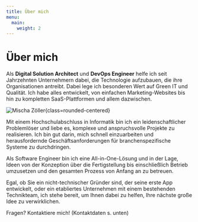 ```yaml
---
title: Über mich
menu:
  main:
    weight: 2
---
```


# Über mich

Als __Digital Solution Architect__ und __DevOps Engineer__ helfe ich seit Jahrzehnten Unternehmern dabei, die 
Technologie aufzubauen, die ihre Organisationen antreibt. Dabei lege ich besonderen Wert auf Green IT und Qualität. Ich 
habe alles entwickelt, von einfachen Marketing-Websites bis hin zu kompletten SaaS-Plattformen und allem dazwischen.

![Mischa Zöller](/avatar_200_bw.jpg){class=rounded-centered}

Mit einem Hochschulabschluss in Informatik bin ich ein leidenschaftlicher Problemlöser und liebe es, komplexe und
anspruchsvolle Projekte zu realisieren. Ich bin gut darin, mich schnell einzuarbeiten und herausfordernde
Geschäfts&shy;anforderungen für branchenspezifische Systeme zu durchdringen.

Als Software Engineer bin ich eine All-in-One-Lösung und in der Lage, Ideen von der Konzeption über die Fertigstellung
bis einschließlich Betrieb umzusetzen und den gesamten Prozess von Anfang an zu betreuen.

Egal, ob Sie ein nicht-technischer Gründer sind, der seine erste App entwickelt, oder ein etabliertes Unternehmen mit
einem bestehenden Technikteam, ich stehe bereit, um Ihnen dabei zu helfen, Ihre nächste große Idee zu verwirklichen.

Fragen? Kontaktiere mich! (Kontaktdaten s. unten)

